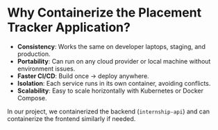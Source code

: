 # Why Containerize the Placement Tracker Application?

- **Consistency**: Works the same on developer laptops, staging, and production.
- **Portability**: Can run on any cloud provider or local machine without environment issues.
- **Faster CI/CD**: Build once → deploy anywhere.
- **Isolation**: Each service runs in its own container, avoiding conflicts.
- **Scalability**: Easy to scale horizontally with Kubernetes or Docker Compose.

In our project, we containerized the backend (`internship-api`) and can containerize the frontend similarly if needed.
